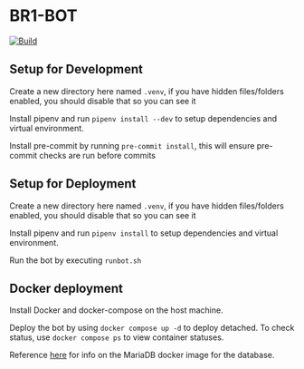 # BR1-BOT

[![Build](https://github.com/Shadblade5/Arma-Bot/actions/workflows/build_image.yml/badge.svg)](https://github.com/Shadblade5/Arma-Bot/actions/workflows/build_image.yml)

## Setup for Development

Create a new directory here named `.venv`, if you have hidden files/folders enabled, you should disable that so you can see it

Install pipenv and run `pipenv install --dev` to setup dependencies and virtual environment.

Install pre-commit by running `pre-commit install`, this will ensure pre-commit checks are run before commits

## Setup for Deployment

Create a new directory here named `.venv`, if you have hidden files/folders enabled, you should disable that so you can see it

Install pipenv and run `pipenv install` to setup dependencies and virtual environment.

Run the bot by executing `runbot.sh`

## Docker deployment

Install Docker and docker-compose on the host machine.

Deploy the bot by using `docker compose up -d` to deploy detached. To check status, use `docker compose ps` to view container statuses.

Reference [here](https://hub.docker.com/_/mariadb) for info on the MariaDB docker image for the database.
